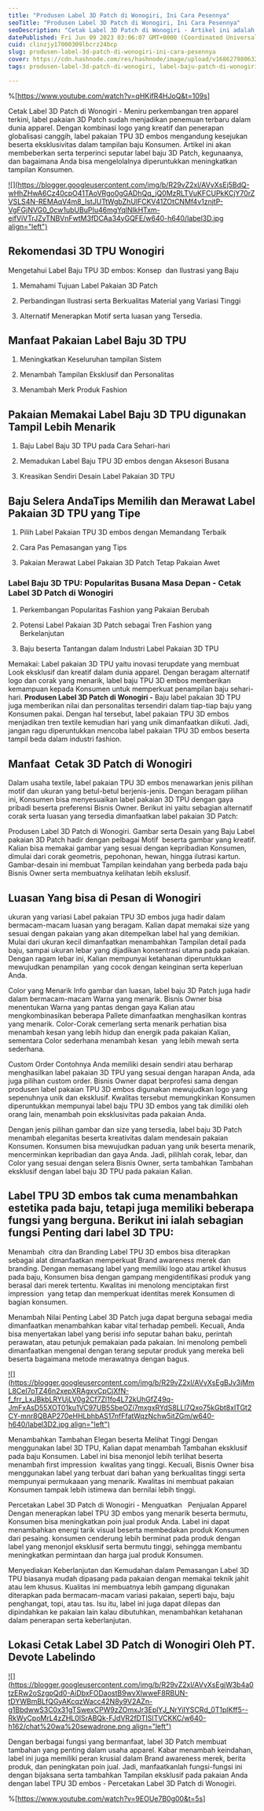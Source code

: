 ```yaml
---
title: "Produsen Label 3D Patch di Wonogiri, Ini Cara Pesennya"
seoTitle: "Produsen Label 3D Patch di Wonogiri, Ini Cara Pesennya"
seoDescription: "Cetak Label 3D Patch di Wonogiri - Artikel ini adalah Informasi secara informatif yang @Devote.labels Ulas suatu Jasa Produsen Label 3D Patch"
datePublished: Fri Jun 09 2023 03:06:07 GMT+0000 (Coordinated Universal Time)
cuid: clinzjy17000309lbcrz24bcp
slug: produsen-label-3d-patch-di-wonogiri-ini-cara-pesennya
cover: https://cdn.hashnode.com/res/hashnode/image/upload/v1686279806324/90aa696f-7c79-4636-a45f-e94df94ee7da.jpeg
tags: produsen-label-3d-patch-di-wonogiri, label-baju-patch-di-wonogiri, label-baju-jersey-wonogiri

---
```


%[https://www.youtube.com/watch?v=qHKifR4HJoQ&t=109s] 

Cetak Label 3D Patch di Wonogiri - Meniru perkembangan tren apparel terkini, label pakaian 3D Patch sudah menjadikan penemuan terbaru dalam dunia apparel. Dengan kombinasi logo yang kreatif dan penerapan globalisasi canggih, label pakaian TPU 3D embos mengandung kesejukan beserta eksklusivitas dalam tampilan baju Konsumen. Artikel ini akan membeberkan serta terperinci seputar label baju 3D Patch, kegunaanya, dan bagaimana Anda bisa mengelolalnya diperuntukkan meningkatkan tampilan Konsumen.

[![](https://blogger.googleusercontent.com/img/b/R29vZ2xl/AVvXsEj5BdQ-wHhZHwA6Cz40cpO41TAoVRgo0gGADhQq_jQ0MzRLTVuKFCUPkKCjY70rZVSLS4N-REMAqV4m8_IstJUTtWgbZhUlFCKV41ZOtCNMf4v1znjtP-VgFGjNVG0_0cw1ubUBuPIu46mgYqlNIkHTxm-eifViVTrJZyTNBVnFwtM3fDCAa34yGQFE/w640-h640/label3D.jpg align="left")](https://blogger.googleusercontent.com/img/b/R29vZ2xl/AVvXsEj5BdQ-wHhZHwA6Cz40cpO41TAoVRgo0gGADhQq_jQ0MzRLTVuKFCUPkKCjY70rZVSLS4N-REMAqV4m8_IstJUTtWgbZhUlFCKV41ZOtCNMf4v1znjtP-VgFGjNVG0_0cw1ubUBuPIu46mgYqlNIkHTxm-eifViVTrJZyTNBVnFwtM3fDCAa34yGQFE/s900/label3D.jpg)

## Rekomendasi 3D TPU Wonogiri

Mengetahui Label Baju TPU 3D embos: Konsep  dan Ilustrasi yang Baju

1. Memahami Tujuan Label Pakaian 3D Patch
    
2. Perbandingan Ilustrasi serta Berkualitas Material yang Variasi Tinggi
    
3. Alternatif Menerapkan Motif serta luasan yang Tersedia.
    

## Manfaat Pakaian Label Baju 3D TPU

1. Meningkatkan Keseluruhan tampilan Sistem
    
2. Menambah Tampilan Eksklusif dan Personalitas
    
3. Menambah Merk Produk Fashion
    

## Pakaian Memakai Label Baju 3D TPU digunakan Tampil Lebih Menarik

1. Baju Label Baju 3D TPU pada Cara Sehari-hari
    
2. Memadukan Label Baju TPU 3D embos dengan Aksesori Busana
    
3. Kreasikan Sendiri Desain Label Pakaian 3D TPU
    

## Baju Selera AndaTips Memilih dan Merawat Label Pakaian 3D TPU yang Tipe

1. Pilih Label Pakaian TPU 3D embos dengan Memandang Terbaik
    
2. Cara Pas Pemasangan yang Tips
    
3. Pakaian Merawat Label Pakaian 3D Patch Tetap Pakaian Awet
    

### Label Baju 3D TPU: Popularitas Busana Masa Depan - Cetak Label 3D Patch di Wonogiri

1. Perkembangan Popularitas Fashion yang Pakaian Berubah
    
2. Potensi Label Pakaian 3D Patch sebagai Tren Fashion yang Berkelanjutan
    
3. Baju beserta Tantangan dalam Industri Label Pakaian 3D TPU
    

Memakai: Label pakaian 3D TPU yaitu inovasi terupdate yang membuat Look eksklusif dan kreatif dalam dunia apparel. Dengan beragam alternatif logo dan corak yang menarik, label baju TPU 3D embos memberikan kemampuan kepada Konsumen untuk memperkuat penampilan baju sehari-hari. **Produsen Label 3D Patch di Wonogiri -** Baju label pakaian 3D TPU juga memberikan nilai dan personalitas tersendiri dalam tiap-tiap baju yang Konsumen pakai. Dengan hal tersebut, label pakaian TPU 3D embos menjadikan tren textile kemudian hari yang unik dimanfaatkan diikuti. Jadi, jangan ragu diperuntukkan mencoba label pakaian TPU 3D embos beserta tampil beda dalam industri fashion.

## Manfaat  Cetak 3D Patch di Wonogiri

Dalam usaha textile, label pakaian TPU 3D embos menawarkan jenis pilihan motif dan ukuran yang betul-betul berjenis-jenis. Dengan beragam pilihan ini, Konsumen bisa menyesuaikan label pakaian 3D TPU dengan gaya pribadi beserta preferensi Bisnis Owner. Berikut ini yaitu sebagian alternatif corak serta luasan yang tersedia dimanfaatkan label pakaian 3D Patch:

Produsen Label 3D Patch di Wonogiri. Gambar serta Desain yang Baju Label pakaian 3D Patch hadir dengan pelbagai Motif  beserta gambar yang kreatif. Kalian bisa memakai gambar yang sesuai dengan kepribadian Konsumen, dimulai dari corak geometris, pepohonan, hewan, hingga ilutrasi kartun. Gambar-desain ini membuat Tampilan keindahan yang berbeda pada baju Bisnis Owner serta membuatnya kelihatan lebih ekslusif.

## Luasan Yang bisa di Pesan di Wonogiri

ukuran yang variasi Label pakaian TPU 3D embos juga hadir dalam bermacam-macam luasan yang beragam. Kalian dapat memakai size yang sesuai dengan pakaian yang akan ditempelkan label hal yang demikian. Mulai dari ukuran kecil dimanfaatkan menambahkan Tampilan detail pada baju, sampai ukuran lebar yang dijadikan konsentrasi utama pada pakaian. Dengan ragam lebar ini, Kalian mempunyai ketahanan diperuntukkan mewujudkan penampilan  yang cocok dengan keinginan serta keperluan Anda.

Color yang Menarik Info gambar dan luasan, label baju 3D Patch juga hadir dalam bermacam-macam Warna yang menarik. Bisnis Owner bisa menentukan Warna yang pantas dengan gaya Kalian atau mengkombinasikan beberapa Pallete dimanfaatkan menghasilkan kontras yang menarik. Color-Corak cemerlang serta menarik perhatian bisa menambah kesan yang lebih hidup dan energik pada pakaian Kalian, sementara Color sederhana menambah kesan  yang lebih mewah serta sederhana.

Custom Order Contohnya Anda memiliki desain sendiri atau berharap menghasilkan label pakaian 3D TPU yang sesuai dengan harapan Anda, ada juga pilihan custom order. Bisnis Owner dapat berprofesi sama dengan produsen label pakaian TPU 3D embos digunakan mewujudkan logo yang sepenuhnya unik dan eksklusif. Kwalitas tersebut memungkinkan Konsumen diperuntukkan mempunyai label baju TPU 3D embos yang tak dimiliki oleh orang lain, menambah poin eksklusivitas pada pakaian Anda.

Dengan jenis pilihan gambar dan size yang tersedia, label baju 3D Patch menambah eleganitas beserta kreativitas dalam mendesain pakaian Konsumen. Konsumen bisa mewujudkan paduan yang unik beserta menarik, mencerminkan kepribadian dan gaya Anda. Jadi, pilihlah corak, lebar, dan Color yang sesuai dengan selera Bisnis Owner, serta tambahkan Tambahan eksklusif dengan label baju 3D TPU pada pakaian Kalian.

## Label TPU 3D embos tak cuma menambahkan estetika pada baju, tetapi juga memiliki beberapa fungsi yang berguna. Berikut ini ialah sebagian fungsi Penting dari label 3D TPU:

Menambah  citra dan Branding Label TPU 3D embos bisa diterapkan sebagai alat dimanfaatkan memperkuat Brand awareness merek dan branding. Dengan memasang label yang memiliki logo atau artikel khusus pada baju, Konsumen bisa dengan gampang mengidentifikasi produk yang berasal dari merek tertentu. Kwalitas ini menolong menciptakan first impression  yang tetap dan memperkuat identitas merek Konsumen di bagian konsumen.

Menambah Nilai Penting Label 3D Patch juga dapat berguna sebagai media dimanfaatkan menambahkan kabar vital terhadap pembeli. Kecuali, Anda bisa menyertakan label yang berisi info seputar bahan baku, perintah perawatan, atau petunjuk pemakaian pada pakaian. Ini menolong pembeli dimanfaatkan mengenal dengan terang seputar produk yang mereka beli beserta bagaimana metode merawatnya dengan bagus.

[![](https://blogger.googleusercontent.com/img/b/R29vZ2xl/AVvXsEgBJv3jMmL8CeI7oTZ46n2xepXRAgxvCpCjXfN-f_frr_LxJBkbLRYUjLV0g2Cf7Zl1fo4L72kUhGfZ49q-JmFxAsD55XOT01ku1VC97UB5SbeOZi7mxgxRYdS8LLl7Qxo75kGbt8xlTGt2CY-mnr8QBAP270eHHLbhbAS17nfFfatWqzNchw5itZGm/w640-h640/label3D2.jpg align="left")](https://blogger.googleusercontent.com/img/b/R29vZ2xl/AVvXsEgBJv3jMmL8CeI7oTZ46n2xepXRAgxvCpCjXfN-f_frr_LxJBkbLRYUjLV0g2Cf7Zl1fo4L72kUhGfZ49q-JmFxAsD55XOT01ku1VC97UB5SbeOZi7mxgxRYdS8LLl7Qxo75kGbt8xlTGt2CY-mnr8QBAP270eHHLbhbAS17nfFfatWqzNchw5itZGm/s900/label3D2.jpg)

Menambahkan Tambahan Elegan beserta Melihat Tinggi Dengan menggunakan label 3D TPU, Kalian dapat menambah Tambahan eksklusif pada baju Konsumen. Label ini bisa menonjol lebih terlihat beserta menambah first impression  kwalitas yang tinggi. Kecuali, Bisnis Owner bisa menggunakan label yang terbuat dari bahan yang berkualitas tinggi serta mempunyai permukaaan yang menarik. Kwalitas ini membuat pakaian Konsumen tampak lebih istimewa dan bernilai lebih tinggi.

Percetakan Label 3D Patch di Wonogiri - Menguatkan   Penjualan Apparel Dengan menerapkan label TPU 3D embos yang menarik beserta bermutu, Konsumen bisa meningkatkan poin jual produk Anda. Label ini dapat menambahkan energi tarik visual beserta membedakan produk Konsumen dari pesaing. konsumen cenderung lebih berminat pada produk dengan label yang menonjol eksklusif serta bermutu tinggi, sehingga membantu meningkatkan permintaan dan harga jual produk Konsumen.

Menyediakan Keberlanjutan dan Kemudahan dalam Pemasangan Label 3D TPU biasanya mudah dipasang pada pakaian dengan memakai teknik jahit atau lem khusus. Kualitas ini membuatnya lebih gampang digunakan diterapkan pada bermacam-macam variasi pakaian, seperti baju, baju penghangat, topi, atau tas. Isu itu, label ini juga dapat dilepas dan dipindahkan ke pakaian lain kalau dibutuhkan, menambahkan ketahanan dalam penerapan serta keberlanjutan.

## Lokasi Cetak Label 3D Patch di Wonogiri Oleh PT. Devote Labelindo

[![](https://blogger.googleusercontent.com/img/b/R29vZ2xl/AVvXsEgjW3b4a0tzERw2oSzgpQd0-AiDbxFODaostB9wvXIwweF8RBUN-tDYWBmBLfQGyAKcqzWacc42N8y9V2AZn-g1BbdwwS3C0x31gTSwexCPW9zZOmxJr3EplYJ_NrYiIYSCRd_0T1plKff5--RkWyCpoMrL4zZHL0ISrABQk-FJdVR2fDTISITVCKKC/w640-h162/chat%20wa%20sewadrone.png align="left")](https://wa.me/+6287838865004?text=Permisi%2C%20kak%20mau%20nanya%20tentang%20label%2C%20dapat%20informasi%20dari%20devotelabels.web.id)

Dengan berbagai fungsi yang bermanfaat, label 3D Patch membuat tambahan yang penting dalam usaha apparel. Kabar menambah keindahan, label ini juga memiliki peran krusial dalam Brand awareness merek, berita produk, dan peningkatan poin jual. Jadi, manfaatkanlah fungsi-fungsi ini dengan bijaksana serta tambahkan Tampilan eksklusif pada pakaian Anda dengan label TPU 3D embos - Percetakan Label 3D Patch di Wonogiri.

%[https://www.youtube.com/watch?v=9EOUe7B0g00&t=5s]